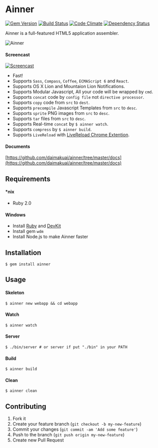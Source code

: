 # Ainner

[![Gem Version](https://badge.fury.io/rb/ainner.png)](http://badge.fury.io/rb/ainner)   [![Build Status](https://travis-ci.org/daimakuai/ainner.png)](https://travis-ci.org/daimakuai/ainner)   [![Code Climate](https://codeclimate.com/repos/520fd56e56b10241f50f15a3/badges/e8beb45f55b5c1fa6142/gpa.png)](https://codeclimate.com/repos/520fd56e56b10241f50f15a3/feed)   [![Dependency Status](https://gemnasium.com/daimakuai/ainner.png)](https://gemnasium.com/daimakuai/ainner)

Ainner is a full-featured HTML5 application assembler.

![Ainner](http://cl.ly/image/2J0d1C0D3S0E1/logo.png)

#### Screencast

[![Screencast](http://cl.ly/image/000k0R400F30/Image%202014-04-29%20at%2010.20.12%20AM1.png)](https://vimeo.com/719446721)

* Fast!
* Supports `Sass`, `Compass`, `Coffee`, `ECMAScript 6` and `React`.
* Supports OS X Lion and Mountaion Lion Notifications.
* Supports Modular Javascript, All your code will be wrapped by `cmd`.
* Supports `concat` code by `config file` not `directive processor`.
* Supports `copy` code from `src` to `dest`.
* Supports `precompile` Javascript Templates from `src` to `desc`.
* Supports `sprite` PNG images from `src` to `desc`.
* Supports `tar` files from `src` to `desc`.
* Supports Real-time `concat` by `$ ainner watch`.
* Supports `compress` by `$ ainner build`.
* Supports `LiveReload` with [LiveReload Chrome Extention](https://chrome.google.com/webstore/detail/livereload/jnihajbhpnppcggbcgedagnkighmdlei).

#### Documents

[https://github.com/daimakuai/ainner/tree/master/docs](https://github.com/daimakuai/ainner/tree/master/docs)

## Requirements

#### *nix

* Ruby 2.0

#### Windows

* Install [Ruby](http://rubyinstaller.org/downloads/) and [DevKit](http://rubyinstaller.org/downloads/)
* Install gem `wdm`
* Install Node.js to make Ainner faster

## Installation

    $ gem install ainner

## Usage

#### Skeleton

    $ ainner new webapp && cd webapp

#### Watch

    $ ainner watch

#### Server

    $ ./bin/server # or server if put "./bin" in your PATH

#### Build

    $ ainner build

#### Clean

    $ ainner clean

## Contributing

1. Fork it
2. Create your feature branch (`git checkout -b my-new-feature`)
3. Commit your changes (`git commit -am 'Add some feature'`)
4. Push to the branch (`git push origin my-new-feature`)
5. Create new Pull Request
